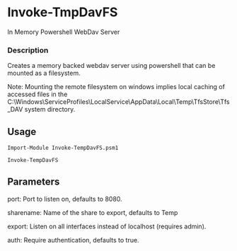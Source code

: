 # Invoke-TmpDavFS
In Memory Powershell WebDav Server

### Description
 
Creates a memory backed webdav server using powershell that can be mounted as a filesystem.

Note: Mounting the remote filesystem on windows implies local caching of accessed files in the C:\Windows\ServiceProfiles\LocalService\AppData\Local\Temp\TfsStore\Tfs_DAV system directory.
 
## Usage

```
Import-Module Invoke-TempDavFS.psm1

Invoke-TempDavFS
```

## Parameters

port: Port to listen on, defaults to 8080.

sharename: Name of the share to export, defaults to Temp
 
export: Listen on all interfaces instead of localhost (requires admin).

auth: Require authentication, defaults to true.

